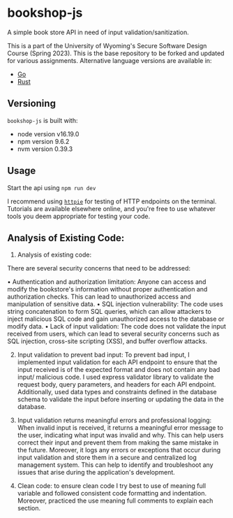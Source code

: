 # bookshop-js

A simple book store API in need of input validation/sanitization.

This is a part of the University of Wyoming's Secure Software Design Course (Spring 2023). This is the base repository to be forked and updated for various assignments. Alternative language versions are available in:

- [Go](https://github.com/andey-robins/bookshop-go)
- [Rust](https://github.com/andey-robins/bookshop-rs)

## Versioning

`bookshop-js` is built with:

- node version v16.19.0
- npm version 9.6.2
- nvm version 0.39.3

## Usage

Start the api using `npm run dev`

I recommend using [`httpie`](https://httpie.io) for testing of HTTP endpoints on the terminal. Tutorials are available elsewhere online, and you're free to use whatever tools you deem appropriate for testing your code. 

## Analysis of Existing Code:

1.	Analysis of existing code: 

There are several security concerns that need to be addressed:

•	Authentication and authorization limitation: Anyone can access and modify the bookstore's information without proper authentication and authorization checks.     This can lead to unauthorized access and manipulation of sensitive data.
•	SQL injection vulnerability: The code uses string concatenation to form SQL queries, which can allow attackers to inject malicious SQL code and gain unauthorized access to the database or modify data.
•	Lack of input validation: The code does not validate the input received from users, which can lead to several security concerns such as SQL injection, cross-site scripting (XSS), and buffer overflow attacks.

2.	Input validation to prevent bad input: To prevent bad input, I implemented input validation for each API endpoint to ensure that the input received is of the expected format and does not contain any bad input/ malicious code. I used express validator library to validate the request body, query parameters, and headers for each API endpoint. Additionally, used data types and constraints defined in the database schema to validate the input before inserting or updating the data in the database.

3.	Input validation returns meaningful errors and professional logging: When invalid input is received, it returns a meaningful error message to the user, indicating what input was invalid and why. This can help users correct their input and prevent them from making the same mistake in the future. Moreover, it logs any errors or exceptions that occur during input validation and store them in a secure and centralized log management system. This can help to identify and troubleshoot any issues that arise during the application's development.

4.	Clean code: to ensure clean code I try best to use of meaning full variable and followed consistent code formatting and indentation. Moreover, practiced the use meaning full comments to explain each section.
